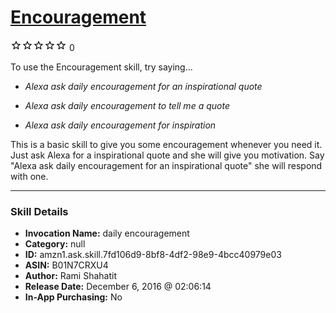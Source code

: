 # [Encouragement](http://alexa.amazon.com/#skills/amzn1.ask.skill.7fd106d9-8bf8-4df2-98e9-4bcc40979e03)
![0 stars](../../images/ic_star_border_black_18dp_1x.png)![0 stars](../../images/ic_star_border_black_18dp_1x.png)![0 stars](../../images/ic_star_border_black_18dp_1x.png)![0 stars](../../images/ic_star_border_black_18dp_1x.png)![0 stars](../../images/ic_star_border_black_18dp_1x.png) 0

To use the Encouragement skill, try saying...

* *Alexa ask daily encouragement for an inspirational quote*

* *Alexa ask daily encouragement to tell me a quote*

* *Alexa ask daily encouragement for inspiration*

This is a basic skill to give you some encouragement whenever you need it. Just ask Alexa for a inspirational quote and she will give you motivation.
Say "Alexa ask daily encouragement for an inspirational quote"
she will respond with one.

***

### Skill Details

* **Invocation Name:** daily encouragement
* **Category:** null
* **ID:** amzn1.ask.skill.7fd106d9-8bf8-4df2-98e9-4bcc40979e03
* **ASIN:** B01N7CRXU4
* **Author:** Rami Shahatit
* **Release Date:** December 6, 2016 @ 02:06:14
* **In-App Purchasing:** No
